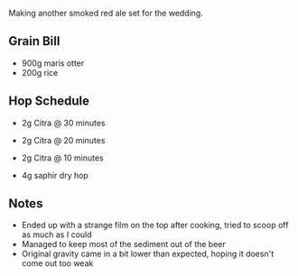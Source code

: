 Making another smoked red ale set for the wedding.

Grain Bill
-----

* 900g maris otter
* 200g rice

Hop Schedule
-------------
* 2g Citra @ 30 minutes
* 2g Citra @ 20 minutes
* 2g Citra @ 10 minutes

* 4g saphir dry hop

Notes
------

* Ended up with a strange film on the top after cooking, tried to scoop off as much as I could
* Managed to keep most of the sediment out of the beer
* Original gravity came in a bit lower than expected, hoping it doesn't come out too weak
